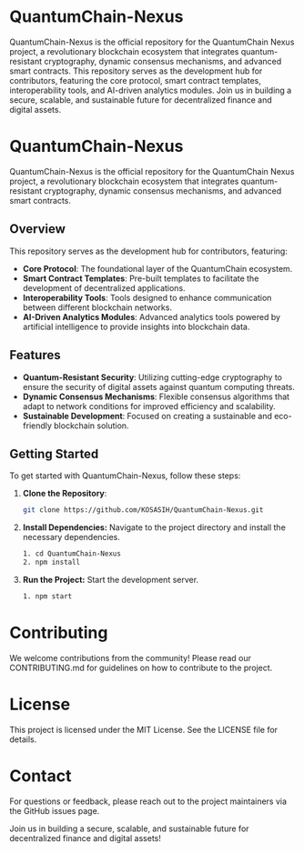 # QuantumChain-Nexus
QuantumChain-Nexus is the official repository for the QuantumChain Nexus project, a revolutionary blockchain ecosystem that integrates quantum-resistant cryptography, dynamic consensus mechanisms, and advanced smart contracts. This repository serves as the development hub for contributors, featuring the core protocol, smart contract templates, interoperability tools, and AI-driven analytics modules. Join us in building a secure, scalable, and sustainable future for decentralized finance and digital assets.

# QuantumChain-Nexus

QuantumChain-Nexus is the official repository for the QuantumChain Nexus project, a revolutionary blockchain ecosystem that integrates quantum-resistant cryptography, dynamic consensus mechanisms, and advanced smart contracts. 

## Overview

This repository serves as the development hub for contributors, featuring:

- **Core Protocol**: The foundational layer of the QuantumChain ecosystem.
- **Smart Contract Templates**: Pre-built templates to facilitate the development of decentralized applications.
- **Interoperability Tools**: Tools designed to enhance communication between different blockchain networks.
- **AI-Driven Analytics Modules**: Advanced analytics tools powered by artificial intelligence to provide insights into blockchain data.

## Features

- **Quantum-Resistant Security**: Utilizing cutting-edge cryptography to ensure the security of digital assets against quantum computing threats.
- **Dynamic Consensus Mechanisms**: Flexible consensus algorithms that adapt to network conditions for improved efficiency and scalability.
- **Sustainable Development**: Focused on creating a sustainable and eco-friendly blockchain solution.

## Getting Started

To get started with QuantumChain-Nexus, follow these steps:

1. **Clone the Repository**:

   ```bash
   git clone https://github.com/KOSASIH/QuantumChain-Nexus.git
   ```

2. **Install Dependencies:** Navigate to the project directory and install the necessary dependencies.

   ```bash
   1. cd QuantumChain-Nexus
   2. npm install
   ```

3. **Run the Project:** Start the development server.

   ```bash
   1. npm start
   ```

# Contributing

We welcome contributions from the community! Please read our CONTRIBUTING.md for guidelines on how to contribute to the project.

# License

This project is licensed under the MIT License. See the LICENSE file for details.

# Contact

For questions or feedback, please reach out to the project maintainers via the GitHub issues page.

Join us in building a secure, scalable, and sustainable future for decentralized finance and digital assets!
